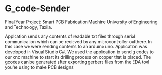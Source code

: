 # G_code-Sender
Final Year Project: Smart PCB Fabrication Machine 
University of Engineering and Technology, Taxila.

Applcation sends any contents of readable txt files through serial communication which can be recieved by any microcontroller outthere. In this case we were sending contents to an arduino uno. Application was developed in Visual Studio C#. We used the application to send g codes to our cnc machine to start its drilling process on copper that is placed. The gcodes can be generated after exporting gerbers files from the EDA tool you're using to make PCB designs. 
